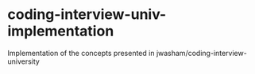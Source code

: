 # coding-interview-univ-implementation
Implementation of the concepts presented in jwasham/coding-interview-university
